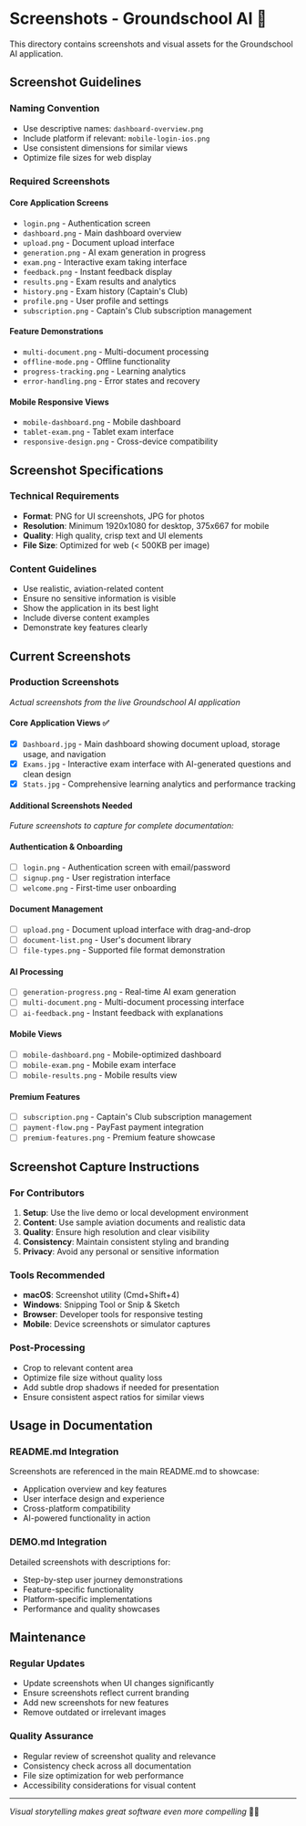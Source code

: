 # Screenshots - Groundschool AI 📸

This directory contains screenshots and visual assets for the Groundschool AI application.

## Screenshot Guidelines

### Naming Convention
- Use descriptive names: `dashboard-overview.png`
- Include platform if relevant: `mobile-login-ios.png`
- Use consistent dimensions for similar views
- Optimize file sizes for web display

### Required Screenshots

#### Core Application Screens
- `login.png` - Authentication screen
- `dashboard.png` - Main dashboard overview
- `upload.png` - Document upload interface
- `generation.png` - AI exam generation in progress
- `exam.png` - Interactive exam taking interface
- `feedback.png` - Instant feedback display
- `results.png` - Exam results and analytics
- `history.png` - Exam history (Captain's Club)
- `profile.png` - User profile and settings
- `subscription.png` - Captain's Club subscription management

#### Feature Demonstrations
- `multi-document.png` - Multi-document processing
- `offline-mode.png` - Offline functionality
- `progress-tracking.png` - Learning analytics
- `error-handling.png` - Error states and recovery

#### Mobile Responsive Views
- `mobile-dashboard.png` - Mobile dashboard
- `tablet-exam.png` - Tablet exam interface
- `responsive-design.png` - Cross-device compatibility

## Screenshot Specifications

### Technical Requirements
- **Format**: PNG for UI screenshots, JPG for photos
- **Resolution**: Minimum 1920x1080 for desktop, 375x667 for mobile
- **Quality**: High quality, crisp text and UI elements
- **File Size**: Optimized for web (< 500KB per image)

### Content Guidelines
- Use realistic, aviation-related content
- Ensure no sensitive information is visible
- Show the application in its best light
- Include diverse content examples
- Demonstrate key features clearly

## Current Screenshots

### Production Screenshots
*Actual screenshots from the live Groundschool AI application*

#### Core Application Views ✅
- [x] `Dashboard.jpg` - Main dashboard showing document upload, storage usage, and navigation
- [x] `Exams.jpg` - Interactive exam interface with AI-generated questions and clean design
- [x] `Stats.jpg` - Comprehensive learning analytics and performance tracking

#### Additional Screenshots Needed
*Future screenshots to capture for complete documentation:*

#### Authentication & Onboarding
- [ ] `login.png` - Authentication screen with email/password
- [ ] `signup.png` - User registration interface
- [ ] `welcome.png` - First-time user onboarding

#### Document Management
- [ ] `upload.png` - Document upload interface with drag-and-drop
- [ ] `document-list.png` - User's document library
- [ ] `file-types.png` - Supported file format demonstration

#### AI Processing
- [ ] `generation-progress.png` - Real-time AI exam generation
- [ ] `multi-document.png` - Multi-document processing interface
- [ ] `ai-feedback.png` - Instant feedback with explanations

#### Mobile Views
- [ ] `mobile-dashboard.png` - Mobile-optimized dashboard
- [ ] `mobile-exam.png` - Mobile exam interface
- [ ] `mobile-results.png` - Mobile results view

#### Premium Features
- [ ] `subscription.png` - Captain's Club subscription management
- [ ] `payment-flow.png` - PayFast payment integration
- [ ] `premium-features.png` - Premium feature showcase

## Screenshot Capture Instructions

### For Contributors
1. **Setup**: Use the live demo or local development environment
2. **Content**: Use sample aviation documents and realistic data
3. **Quality**: Ensure high resolution and clear visibility
4. **Consistency**: Maintain consistent styling and branding
5. **Privacy**: Avoid any personal or sensitive information

### Tools Recommended
- **macOS**: Screenshot utility (Cmd+Shift+4)
- **Windows**: Snipping Tool or Snip & Sketch
- **Browser**: Developer tools for responsive testing
- **Mobile**: Device screenshots or simulator captures

### Post-Processing
- Crop to relevant content area
- Optimize file size without quality loss
- Add subtle drop shadows if needed for presentation
- Ensure consistent aspect ratios for similar views

## Usage in Documentation

### README.md Integration
Screenshots are referenced in the main README.md to showcase:
- Application overview and key features
- User interface design and experience
- Cross-platform compatibility
- AI-powered functionality in action

### DEMO.md Integration
Detailed screenshots with descriptions for:
- Step-by-step user journey demonstrations
- Feature-specific functionality
- Platform-specific implementations
- Performance and quality showcases

## Maintenance

### Regular Updates
- Update screenshots when UI changes significantly
- Ensure screenshots reflect current branding
- Add new screenshots for new features
- Remove outdated or irrelevant images

### Quality Assurance
- Regular review of screenshot quality and relevance
- Consistency check across all documentation
- File size optimization for web performance
- Accessibility considerations for visual content

---

*Visual storytelling makes great software even more compelling* 📱✨
